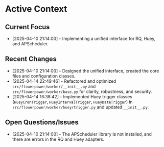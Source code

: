 # Active Context

## Current Focus

*   [2025-04-10 21:14:00] - Implementing a unified interface for RQ, Huey, and APScheduler.

## Recent Changes

*   [2025-04-10 21:14:00] - Designed the unified interface, created the core files and configuration classes.
*   [2025-04-14 22:49:46] - Refactored and optimized `src/flowerpower/worker/__init__.py` and `src/flowerpower/worker/base.py` for clarity, robustness, and security.
*   [2025-04-14 16:38:42] - Implemented Huey trigger classes (`HueyCronTrigger`, `HueyIntervalTrigger`, `HueyDateTrigger`) in `src/flowerpower/worker/huey/trigger.py` and updated `__init__.py`.

## Open Questions/Issues

*   [2025-04-10 21:14:00] - The APScheduler library is not installed, and there are errors in the RQ and Huey adapters.